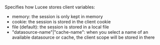 Specifies how Lucee stores client variables:

- memory: the session is only kept in memory
- cookie: the session is stored in the client cookie
- file (default): the session is stored in a local file
- "datasource-name"|"cache-name": when you select a name of an available datasource or cache, the client scope will be stored in there
